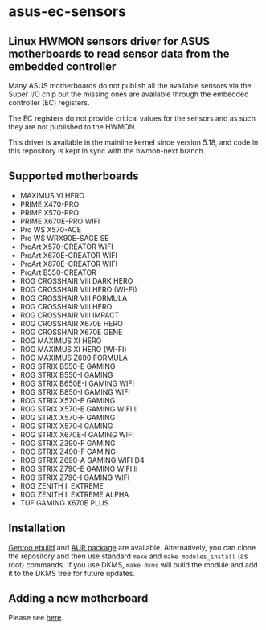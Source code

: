 # asus-ec-sensors

## Linux HWMON sensors driver for ASUS motherboards to read sensor data from the embedded controller

Many ASUS motherboards do not publish all the available sensors via the Super I/O chip but the missing ones are
available through the embedded controller (EC) registers.

The EC registers do not provide critical values for the sensors and as such they are not published to the HWMON.

This driver is available in the mainline kernel since version 5.18, and code in this repository is kept in sync with
the hwmon-next branch.

## Supported motherboards

 * MAXIMUS VI HERO
 * PRIME X470-PRO
 * PRIME X570-PRO
 * PRIME X670E-PRO WIFI
 * Pro WS X570-ACE
 * Pro WS WRX90E-SAGE SE
 * ProArt X570-CREATOR WIFI
 * ProArt X670E-CREATOR WIFI
 * ProArt X870E-CREATOR WIFI
 * ProArt B550-CREATOR
 * ROG CROSSHAIR VIII DARK HERO
 * ROG CROSSHAIR VIII HERO (WI-FI)
 * ROG CROSSHAIR VIII FORMULA
 * ROG CROSSHAIR VIII HERO
 * ROG CROSSHAIR VIII IMPACT
 * ROG CROSSHAIR X670E HERO
 * ROG CROSSHAIR X670E GENE
 * ROG MAXIMUS XI HERO
 * ROG MAXIMUS XI HERO (WI-FI)
 * ROG MAXIMUS Z690 FORMULA
 * ROG STRIX B550-E GAMING
 * ROG STRIX B550-I GAMING
 * ROG STRIX B650E-I GAMING WIFI
 * ROG STRIX B850-I GAMING WIFI
 * ROG STRIX X570-E GAMING
 * ROG STRIX X570-E GAMING WIFI II
 * ROG STRIX X570-F GAMING
 * ROG STRIX X570-I GAMING
 * ROG STRIX X670E-I GAMING WIFI
 * ROG STRIX Z390-F GAMING
 * ROG STRIX Z490-F GAMING
 * ROG STRIX Z690-A GAMING WIFI D4
 * ROG STRIX Z790-E GAMING WIFI II
 * ROG STRIX Z790-I GAMING WIFI
 * ROG ZENITH II EXTREME
 * ROG ZENITH II EXTREME ALPHA
 * TUF GAMING X670E PLUS

## Installation

[Gentoo ebuild](https://github.com/zeule/gentoo-zeule/tree/master/sys-power/asus-ec-sensors) and 
[AUR package](https://aur.archlinux.org/packages/asus-ec-sensors-dkms-git) are available. Alternatively,
you can clone the repository and then use standard `make` and `make modules_install` (as root) commands.
If you use DKMS, `make dkms` will build the module and add it to the DKMS tree for future updates.

## Adding a new motherboard

Please see [here](CONTRIBUTING.md).
